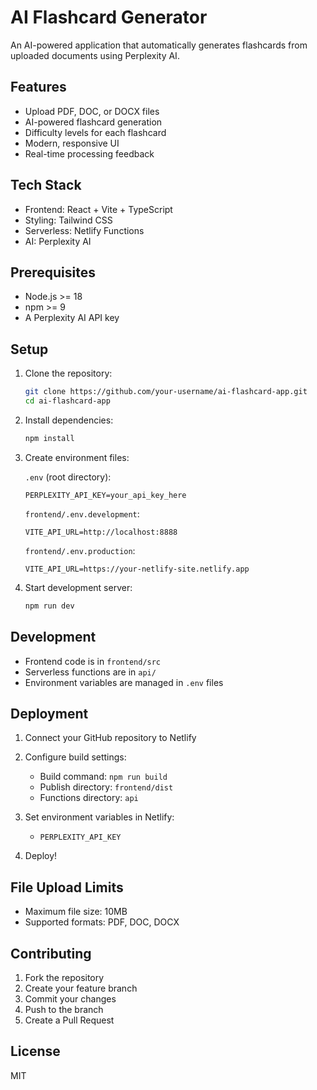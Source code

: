 # AI Flashcard Generator

An AI-powered application that automatically generates flashcards from uploaded documents using Perplexity AI.

## Features

- Upload PDF, DOC, or DOCX files
- AI-powered flashcard generation
- Difficulty levels for each flashcard
- Modern, responsive UI
- Real-time processing feedback

## Tech Stack

- Frontend: React + Vite + TypeScript
- Styling: Tailwind CSS
- Serverless: Netlify Functions
- AI: Perplexity AI

## Prerequisites

- Node.js >= 18
- npm >= 9
- A Perplexity AI API key

## Setup

1. Clone the repository:
   ```bash
   git clone https://github.com/your-username/ai-flashcard-app.git
   cd ai-flashcard-app
   ```

2. Install dependencies:
   ```bash
   npm install
   ```

3. Create environment files:

   `.env` (root directory):
   ```
   PERPLEXITY_API_KEY=your_api_key_here
   ```

   `frontend/.env.development`:
   ```
   VITE_API_URL=http://localhost:8888
   ```

   `frontend/.env.production`:
   ```
   VITE_API_URL=https://your-netlify-site.netlify.app
   ```

4. Start development server:
   ```bash
   npm run dev
   ```

## Development

- Frontend code is in `frontend/src`
- Serverless functions are in `api/`
- Environment variables are managed in `.env` files

## Deployment

1. Connect your GitHub repository to Netlify
2. Configure build settings:
   - Build command: `npm run build`
   - Publish directory: `frontend/dist`
   - Functions directory: `api`

3. Set environment variables in Netlify:
   - `PERPLEXITY_API_KEY`

4. Deploy!

## File Upload Limits

- Maximum file size: 10MB
- Supported formats: PDF, DOC, DOCX

## Contributing

1. Fork the repository
2. Create your feature branch
3. Commit your changes
4. Push to the branch
5. Create a Pull Request

## License

MIT 